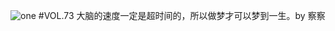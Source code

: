![one](http://image.wufazhuce.com/Fq7uzetxmvmYGpgN_DBNrOFQGkPT)
#VOL.73
大脑的速度一定是超时间的，所以做梦才可以梦到一生。by 察察